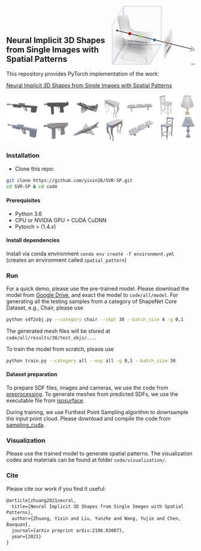 <img src='fig/sp.gif' align="right" width=225>
<br><br><br>

## Neural Implicit 3D Shapes from Single Images with Spatial Patterns

This repository provides PyTorch implementation of the work:

[Neural Implicit 3D Shapes from Single Images with Spatial Patterns](https://arxiv.org/pdf/2106.03087.pdf)

<img src="./fig/result.png" width="700" />


### Installation
- Clone this repo:
```bash
git clone https://github.com/yixin26/SVR-SP.git
cd SVR-SP & cd code
```

#### Prerequisites
- Python 3.6
- CPU or NVIDIA GPU + CUDA CuDNN
- Pytorch > (1.4.x)

#### Install dependencies
Install via conda environment `conda env create -f environment.yml` (creates an environment called `spatial_pattern`)


### Run

For a quick demo, please use the pre-trained model. Please download the model from [Google Drive](https://drive.google.com/file/d/1gLNrlg0NLG6VndslWMTRZqU6ZqV9P-ax/view?usp=sharing),
and exact the model to ```code/all/model```.
For generating all the testing samples from a category of ShapeNet Core Dataset, e.g., Chair, please use

```bash
python sdf2obj.py --category chair --ckpt 30 --batch_size 4 -g 0,1
```
The generated mesh files will be stored at  ```code/all/results/30/test_objs/...```. 

To train the model from scratch, please use
```bash
python train.py --category all --exp all -g 0,1 --batch_size 30
```

#### Dataset preparation
To prepare SDF files, images and cameras, we use the code from [preprocessing](https://github.com/laughtervv/DISN/tree/master/preprocessing). 
To generate meshes from predicted SDFs, we use the executable file from [isosurface](https://github.com/laughtervv/DISN/tree/master/isosurface).

During training, we use Furthest Point Sampling algorithm to downsample the input point cloud. Please download and compile the code from [sampling_cuda](https://github.com/daerduoCarey/pt2pc/tree/master/sampling).

### Visualization

Please use the trained model to generate spatial patterns. The visualization codes and materials can be found at folder ```code/visualization/```.


### Cite

Please cite our work if you find it useful:

```
@article{zhuang2021neural,
  title={Neural Implicit 3D Shapes from Single Images with Spatial Patterns},
  author={Zhuang, Yixin and Liu, Yunzhe and Wang, Yujie and Chen, Baoquan},
  journal={arXiv preprint arXiv:2106.03087},
  year={2021}
}
```
